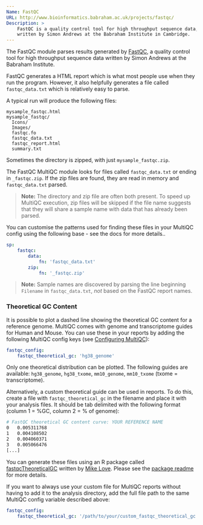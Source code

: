 ```yaml
---
Name: FastQC
URL: http://www.bioinformatics.babraham.ac.uk/projects/fastqc/
Description: >
    FastQC is a quality control tool for high throughput sequence data,
    written by Simon Andrews at the Babraham Institute in Cambridge.
---
```


The FastQC module parses results generated by
[FastQC](http://www.bioinformatics.babraham.ac.uk/projects/fastqc/),
a  quality control tool for high throughput sequence data written
by Simon Andrews at the Babraham Institute.

FastQC generates a HTML report which is what most people use when
they run the program. However, it also helpfully generates a file
called `fastqc_data.txt` which is relatively easy to parse.

A typical run will produce the following files:
```
mysample_fastqc.html
mysample_fastqc/
  Icons/
  Images/
  fastqc.fo
  fastqc_data.txt
  fastqc_report.html
  summary.txt
```
Sometimes the directory is zipped, with just `mysample_fastqc.zip`.

The FastQC MultiQC module looks for files called `fastqc_data.txt`
or ending in `_fastqc.zip`. If the zip files are found, they are
read in memory and `fastqc_data.txt` parsed.

> **Note:** The directory and zip file are often both present. To speed
> up MultiQC execution, zip files will be skipped if the file name suggests
> that they will share a sample name with data that has already been parsed.

You can customise the patterns used for finding these files in your
MultiQC config using the following base - see the docs for more
details..
```yaml
sp:
    fastqc:
        data:
            fn: 'fastqc_data.txt'
        zip:
            fn: '_fastqc.zip'
```

> **Note:** Sample names are discovered by parsing the line beginning
> `Filename` in `fastqc_data.txt`, _not_ based on the FastQC report names.

### Theoretical GC Content
It is possible to plot a dashed line showing the theoretical GC content for a
reference genome. MultiQC comes with genome and transcriptome guides for Human
and Mouse. You can use these in your reports by adding the following MultiQC
config keys (see [Configuring MultiQC](http://multiqc.info/docs/#configuring-multiqc)):
```yaml
fastqc_config:
    fastqc_theoretical_gc: 'hg38_genome'
```
Only one theoretical distribution can be plotted. The following guides are available:
`hg38_genome`, `hg38_txome`, `mm10_genome`, `mm10_txome` (txome = transcriptome).

Alternatively, a custom theoretical guide can be used in reports. To do this,
create a file with `fastqc_theoretical_gc` in the filename and place it with your
analysis files. It should be tab delimited with the following format (column 1 = %GC,
column 2 = % of genome):
```bash
# FastQC theoretical GC content curve: YOUR REFERENCE NAME
0	0.005311768
1	0.004108502
2	0.004060371
3	0.005066476
[...]
```

You can generate these files using an R package called
[fastqcTheoreticalGC](https://github.com/mikelove/fastqcTheoreticalGC)
written by [Mike Love](https://github.com/mikelove).
Please see the [package readme](https://github.com/mikelove/fastqcTheoreticalGC)
for more details.

If you want to always use your custom file for MultiQC reports without having to
add it to the analysis directory, add the full file path to the same MultiQC config
variable described above:
```yaml
fastqc_config:
    fastqc_theoretical_gc: '/path/to/your/custom_fastqc_theoretical_gc.txt'
```

